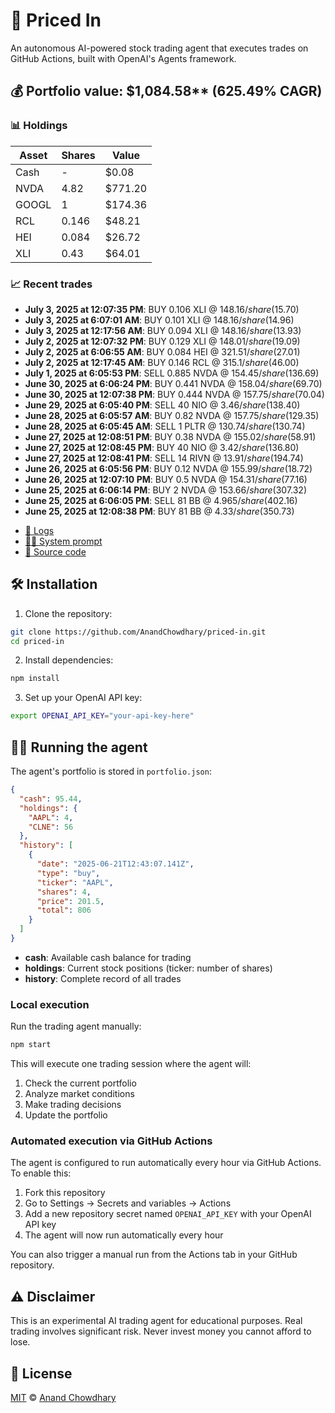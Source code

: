 # 🤖 Priced In

An autonomous AI-powered stock trading agent that executes trades on GitHub Actions, built with OpenAI's Agents framework.

<!-- auto start -->

## 💰 Portfolio value: $1,084.58** (625.49% CAGR)

### 📊 Holdings

| Asset | Shares | Value |
|-------|--------|-------|
| Cash | - | $0.08 |
| NVDA | 4.82 | $771.20 |
| GOOGL | 1 | $174.36 |
| RCL | 0.146 | $48.21 |
| HEI | 0.084 | $26.72 |
| XLI | 0.43 | $64.01 |

### 📈 Recent trades

- **July 3, 2025 at 12:07:35 PM**: BUY 0.106 XLI @ $148.16/share ($15.70)
- **July 3, 2025 at 6:07:01 AM**: BUY 0.101 XLI @ $148.16/share ($14.96)
- **July 3, 2025 at 12:17:56 AM**: BUY 0.094 XLI @ $148.16/share ($13.93)
- **July 2, 2025 at 12:07:32 PM**: BUY 0.129 XLI @ $148.01/share ($19.09)
- **July 2, 2025 at 6:06:55 AM**: BUY 0.084 HEI @ $321.51/share ($27.01)
- **July 2, 2025 at 12:17:45 AM**: BUY 0.146 RCL @ $315.1/share ($46.00)
- **July 1, 2025 at 6:05:53 PM**: SELL 0.885 NVDA @ $154.45/share ($136.69)
- **June 30, 2025 at 6:06:24 PM**: BUY 0.441 NVDA @ $158.04/share ($69.70)
- **June 30, 2025 at 12:07:38 PM**: BUY 0.444 NVDA @ $157.75/share ($70.04)
- **June 29, 2025 at 6:05:40 PM**: SELL 40 NIO @ $3.46/share ($138.40)
- **June 28, 2025 at 6:05:57 AM**: BUY 0.82 NVDA @ $157.75/share ($129.35)
- **June 28, 2025 at 6:05:45 AM**: SELL 1 PLTR @ $130.74/share ($130.74)
- **June 27, 2025 at 12:08:51 PM**: BUY 0.38 NVDA @ $155.02/share ($58.91)
- **June 27, 2025 at 12:08:45 PM**: BUY 40 NIO @ $3.42/share ($136.80)
- **June 27, 2025 at 12:08:41 PM**: SELL 14 RIVN @ $13.91/share ($194.74)
- **June 26, 2025 at 6:05:56 PM**: BUY 0.12 NVDA @ $155.99/share ($18.72)
- **June 26, 2025 at 12:07:10 PM**: BUY 0.5 NVDA @ $154.31/share ($77.16)
- **June 25, 2025 at 6:06:14 PM**: BUY 2 NVDA @ $153.66/share ($307.32)
- **June 25, 2025 at 6:06:05 PM**: SELL 81 BB @ $4.965/share ($402.16)
- **June 25, 2025 at 12:08:38 PM**: BUY 81 BB @ $4.33/share ($350.73)

<!-- auto end -->

- [🧠 Logs](./agent.log)
- [🧑‍💻 System prompt](./system-prompt.md)
- [📁 Source code](./agent.ts)

## 🛠️ Installation

1. Clone the repository:

```bash
git clone https://github.com/AnandChowdhary/priced-in.git
cd priced-in
```

2. Install dependencies:

```bash
npm install
```

3. Set up your OpenAI API key:

```bash
export OPENAI_API_KEY="your-api-key-here"
```

## 🏃‍♂️ Running the agent

The agent's portfolio is stored in `portfolio.json`:

```json
{
  "cash": 95.44,
  "holdings": {
    "AAPL": 4,
    "CLNE": 56
  },
  "history": [
    {
      "date": "2025-06-21T12:43:07.141Z",
      "type": "buy",
      "ticker": "AAPL",
      "shares": 4,
      "price": 201.5,
      "total": 806
    }
  ]
}
```

- **cash**: Available cash balance for trading
- **holdings**: Current stock positions (ticker: number of shares)
- **history**: Complete record of all trades

### Local execution

Run the trading agent manually:

```bash
npm start
```

This will execute one trading session where the agent will:

1. Check the current portfolio
2. Analyze market conditions
3. Make trading decisions
4. Update the portfolio

### Automated execution via GitHub Actions

The agent is configured to run automatically every hour via GitHub Actions. To enable this:

1. Fork this repository
2. Go to Settings → Secrets and variables → Actions
3. Add a new repository secret named `OPENAI_API_KEY` with your OpenAI API key
4. The agent will now run automatically every hour

You can also trigger a manual run from the Actions tab in your GitHub repository.

## ⚠️ Disclaimer

This is an experimental AI trading agent for educational purposes. Real trading involves significant risk. Never invest money you cannot afford to lose.

## 📄 License

[MIT](./LICENSE) © [Anand Chowdhary](https://anandchowdhary.com)
